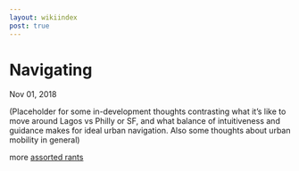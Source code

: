 ```yaml
---
layout: wikiindex
post: true
---
```

# Navigating

Nov 01, 2018

(Placeholder for some in-development thoughts contrasting what it’s like to move around Lagos vs Philly or SF, and what balance of intuitiveness and guidance makes for ideal urban navigation. Also some thoughts about urban mobility in general)

more [assorted rants](https://www.notion.so/bbd9fba3-75e0-42ff-ba0d-18ab195b4467)
